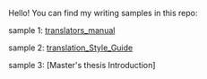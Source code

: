 Hello! You can find my writing samples in this repo:

sample 1: [translators_manual](Translators_Style_Guide/translators_manual.md)

sample 2: [translation_Style_Guide](Translators_Style_Guide/translation_style_guide.md)

sample 3: [Master's thesis Introduction]